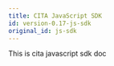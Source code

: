 ```yaml
---
title: CITA JavaScript SDK
id: version-0.17-js-sdk
original_id: js-sdk
---
```

This is cita javascript sdk doc